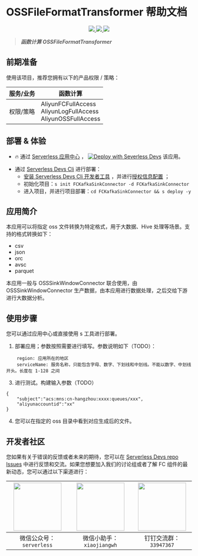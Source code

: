 # OSSFileFormatTransformer 帮助文档

<p align="center" class="flex justify-center">
    <a href="https://www.serverless-devs.com" class="ml-1">
    <img src="http://editor.devsapp.cn/icon?package=FCMysqlSinkConnector&type=packageType">
  </a>
  <a href="http://www.devsapp.cn/details.html?name=FCMysqlSinkConnector" class="ml-1">
    <img src="http://editor.devsapp.cn/icon?package=FCMysqlSinkConnector&type=packageVersion">
  </a>
  <a href="http://www.devsapp.cn/details.html?name=FCMysqlSinkConnector" class="ml-1">
    <img src="http://editor.devsapp.cn/icon?package=FCMysqlSinkConnector&type=packageDownload">
  </a>
</p>

<description>

> ***函数计算 OSSFileFormatTransformer***

</description>

## 前期准备
使用该项目，推荐您拥有以下的产品权限 / 策略：

| 服务/业务 | 函数计算                                                               |     
| --- |--------------------------------------------------------------------|   
| 权限/策略 | AliyunFCFullAccess</br>AliyunLogFullAccess</br>AliyunOSSFullAccess |     


<codepre id="codepre">



</codepre>

<deploy>

## 部署 & 体验

<appcenter>

- :fire: 通过 [Serverless 应用中心](https://fcnext.console.aliyun.com/applications/create?template=FCKafkaSinkConnector) ，
[![Deploy with Severless Devs](https://img.alicdn.com/imgextra/i1/O1CN01w5RFbX1v45s8TIXPz_!!6000000006118-55-tps-95-28.svg)](https://fcnext.console.aliyun.com/applications/create?template=FCMysqlSinkConnector)  该应用。 

</appcenter>

- 通过 [Serverless Devs Cli](https://www.serverless-devs.com/serverless-devs/install) 进行部署：
    - [安装 Serverless Devs Cli 开发者工具](https://www.serverless-devs.com/serverless-devs/install) ，并进行[授权信息配置](https://www.serverless-devs.com/fc/config) ；
    - 初始化项目：`s init FCKafkaSinkConnector -d FCKafkaSinkConnector`   
    - 进入项目，并进行项目部署：`cd FCKafkaSinkConnector && s deploy -y`

</deploy>

<appdetail id="flushContent">

## 应用简介
本应用可以将指定 oss 文件转换为特定格式，用于大数据、Hive 处理等场景。支持的格式转换如下：
- csv
- json
- orc
- avsc
- parquet

本应用一般与 OSSSinkWindowConnector 联合使用，由 OSSSinkWindowConnector 生产数据，由本应用进行数据处理，之后交给下游进行大数据分析。
## 使用步骤
您可以通过应用中心或直接使用 s 工具进行部署。
1. 部署应用；参数按照需要进行填写。参数说明如下（TODO）：
```
    region: 应用所在的地区
    serviceName: 服务名称，只能包含字母、数字、下划线和中划线。不能以数字、中划线开头。长度在 1-128 之间
```

3. 进行测试。构建输入参数（TODO）
```
{
    "subject":"acs:mns:cn-hangzhou:xxxx:queues/xxx",
    "aliyunaccountid":"xx"
}
```

4. 您可以在指定的 oss 目录中看到对应生成后的文件。
</appdetail>

<devgroup>

## 开发者社区

您如果有关于错误的反馈或者未来的期待，您可以在 [Serverless Devs repo Issues](https://github.com/serverless-devs/serverless-devs/issues) 中进行反馈和交流。如果您想要加入我们的讨论组或者了解 FC 组件的最新动态，您可以通过以下渠道进行：

<p align="center">

| <img src="https://serverless-article-picture.oss-cn-hangzhou.aliyuncs.com/1635407298906_20211028074819117230.png" width="130px" > | <img src="https://serverless-article-picture.oss-cn-hangzhou.aliyuncs.com/1635407044136_20211028074404326599.png" width="130px" > | <img src="https://serverless-article-picture.oss-cn-hangzhou.aliyuncs.com/1635407252200_20211028074732517533.png" width="130px" > |
|--- | --- | --- |
| <center>微信公众号：`serverless`</center> | <center>微信小助手：`xiaojiangwh`</center> | <center>钉钉交流群：`33947367`</center> | 

</p>

</devgroup>
